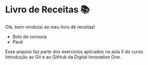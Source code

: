 # Livro de Receitas 📚

Olá, bem-vindo(a) ao meu livro de receitas!

- Bolo de cenoura
- Pavê

Esse arquivo faz parte dos exercícios aplicados na aula 5 do curso Introdução ao Git e ao GitHub da Digital Innovation One.
